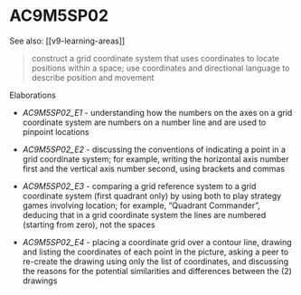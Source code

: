 
# AC9M5SP02 

See also: [[v9-learning-areas]]

> construct a grid coordinate system that uses coordinates to locate positions within a space; use coordinates and directional language to describe position and movement

Elaborations


- _AC9M5SP02_E1_ - understanding how the numbers on the axes on a grid coordinate system are numbers on a number line and are used to pinpoint locations

- _AC9M5SP02_E2_ - discussing the conventions of indicating a point in a grid coordinate system; for example, writing the horizontal axis number first and the vertical axis number second, using brackets and commas

- _AC9M5SP02_E3_ - comparing a grid reference system to a grid coordinate system (first quadrant only) by using both to play strategy games involving location; for example, “Quadrant Commander”, deducing that in a grid coordinate system the lines are numbered (starting from zero), not the spaces

- _AC9M5SP02_E4_ - placing a coordinate grid over a contour line, drawing and listing the coordinates of each point in the picture, asking a peer to re-create the drawing using only the list of coordinates, and discussing the reasons for the potential similarities and differences between the \(2\) drawings
